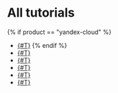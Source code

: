 # All tutorials

{% if product == "yandex-cloud" %}
* [{#T}](managed-mongodb.md)
{% endif %}
* [{#T}](managed-mysql.md)
* [{#T}](managed-mysql-to-mysql.md)
* [{#T}](managed-postgresql.md)
* [{#T}](kafka-cdc.md)
* [{#T}](rdbms-to-clickhouse.md)
